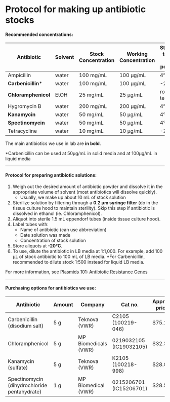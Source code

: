 # Protocol for making up antibiotic stocks

#### Recommended concentrations:

| Antibiotic | Solvent | Stock Concentration | Working Concentration | Storage temp. of powder|
| ---------- | ------- | ------------------- | --------------------- | ---------|
| Ampicillin | water | 100 mg/mL | 100 µg/mL | 4&deg;C |
| **Carbenicillin**\* | water | 100 mg/mL | 100 µg/mL | -20&deg;C |
| **Chloramphenicol**  | EtOH | 25 mg/mL | 25 µg/mL | room temp. |
| Hygromycin B | water | 200 mg/mL | 200 µg/mL | 4&deg;C |
| **Kanamycin** | water | 50 mg/mL | 50 µg/mL | 4&deg;C |
| **Spectinomycin** | water | 50 mg/mL | 50 µg/mL | 4&deg;C |
| Tetracycline | water | 10 mg/mL | 10 µg/mL | -20&deg;C |

The main antibiotics we use in lab are **in bold**.

\*Carbenicillin can be used at 50µg/mL in solid media and at 100µg/mL in liquid media

---
#### Protocol for preparing antibiotic solutions:

1. Weigh out the desired amount of antibiotic powder and dissolve it in the appropriate volume of solvent (most antibiotics will dissolve quickly).
	* Usually, we make up about 10 mL of stock solution
2. Sterilize solution by filtering through a **0.2 µm syringe filter** (do in the tissue culture hood to maintain sterility). Skip this step if antibiotic is dissolved in ethanol (ie. Chloramphenicol).
3. Aliquot into sterile 1.5 mL eppendorf tubes (inside tissue culture hood).
4. Label tubes with:
	* Name of antibiotic (can use abbreviation)
	* Date solution was made
	* Concentration of stock solution
5. Store aliquots at **-20&deg;C**.
6. To use, dilute the antibiotic in LB media at 1:1,000. For example, add 100 µL of stock antibiotic to 100 mL of LB media. \*For Carbenicillin, recommended to dilute stock 1:500 instead for liquid LB media. 

For more information, see [Plasmids 101: Antibiotic Resistance Genes](https://blog.addgene.org/plasmids-101-everything-you-need-to-know-about-antibiotic-resistance-genes?_ga=2.12700535.1587590657.1571662595-1649824244.1551888938)

---
#### Purchasing options for antibiotics we use:
| Antibiotic | Amount | Company | Cat no. | Approx. price |
| ---------- | ------ | ------- | ------- | ------- |
| Carbenicillin (disodium salt) | 5 g | Teknova (VWR) | C2105 (100219-046) | $75.15 |
| Chloramphenicol  | 5 g | MP Biomedicals (VWR) | 0219032105 (IC19032105) | $32.35 |
| Kanamycin (sulfate) | 5 g | Teknova (VWR) | K2105 (100218-998) | $28.06 |
| Spectinomycin (dihydrochloride pentahydrate) | 1 g | MP Biomedical (VWR) | 0215206701 (IC15206701) | $28.51 |


